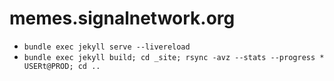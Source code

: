 # memes.signalnetwork.org

* `bundle exec jekyll serve --livereload`
* `bundle exec jekyll build; cd _site; rsync -avz --stats --progress * USERt@PROD; cd ..`
